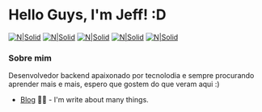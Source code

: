 # Hello Guys, I'm Jeff! :D

[![N|Solid](https://icon-icons.com/icons2/1476/PNG/48/linkedin_101776.png)](https://www.linkedin.com/in/jefferson-costa-968310166/)
[![N|Solid](https://icon-icons.com/icons2/1476/PNG/48/instagram_101780.png)](https://www.instagram.com/jeffitequila/)
[![N|Solid](https://icon-icons.com/icons2/1476/PNG/48/github_101792.png)](https://github.com/NewJeffiTequila)
[![N|Solid](https://icon-icons.com/icons2/1476/PNG/48/discord_101785.png)](https://discord.gg/TNZvHwj)
[![N|Solid](https://icon-icons.com/icons2/1476/PNG/64/youtube2_101784.png)](https://www.youtube.com/channel/UC0Z77N2N9wD5IJxlkRRTRog?view_as=subscriber)

### Sobre mim 
Desenvolvedor backend apaixonado por tecnolodia e sempre procurando aprender mais e mais, espero que gostem do que veram aqui :)

- [Blog](newjeffitequila.github.io) ✍🏼 - I'm write about many things.
